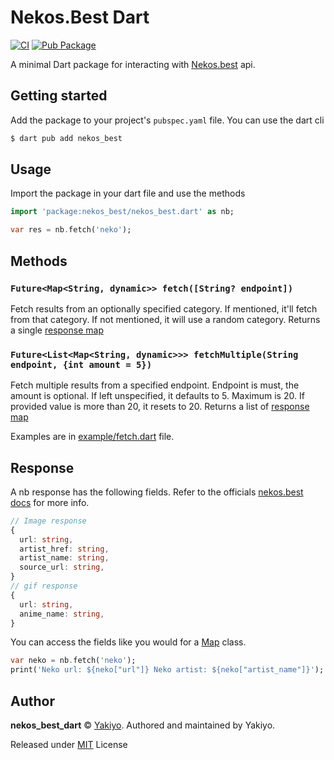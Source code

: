 # Nekos.Best Dart
[![CI](https://github.com/Yakiyo/nekos_best_dart/actions/workflows/ci.yml/badge.svg)](https://github.com/Yakiyo/nekos_best_dart/actions/workflows/ci.yml)
[![Pub Package](https://img.shields.io/pub/v/nekos_best.svg)](https://pub.dev/packages/nekos_best)


A minimal Dart package for interacting with [Nekos.best](https://nekos.best) api.

## Getting started

Add the package to your project's `pubspec.yaml` file. You can use the dart cli
```bash
$ dart pub add nekos_best
```

## Usage

Import the package in your dart file and use the methods

```dart
import 'package:nekos_best/nekos_best.dart' as nb;

var res = nb.fetch('neko');
```

## Methods

### `Future<Map<String, dynamic>> fetch([String? endpoint])`
Fetch results from an optionally specified category. If mentioned, it'll fetch from that category. If not mentioned, it will use a random category. Returns a single [response map](#response)

### `Future<List<Map<String, dynamic>>> fetchMultiple(String endpoint, {int amount = 5})`
Fetch multiple results from a specified endpoint. Endpoint is must, the amount is optional. If left unspecified, it defaults to 5. Maximum is 20. If provided value is more than 20, it resets to 20. Returns a list of [response map](#response)

Examples are in [example/fetch.dart](./example/fetch.dart) file.

## Response
A nb response has the following fields. Refer to the officials [nekos.best docs](https://docs.nekos.best/) for more info.
```ts
// Image response
{
  url: string,
  artist_href: string,
  artist_name: string,
  source_url: string,
}
// gif response
{
  url: string,
  anime_name: string,
}
```
You can access the fields like you would for a [Map](https://api.dart.dev/stable/1.10.1/dart-core/Map-class.html) class.
```dart
var neko = nb.fetch('neko');
print('Neko url: ${neko["url"]} Neko artist: ${neko["artist_name"]}');
```

## Author

**nekos_best_dart** © [Yakiyo](https://github.com/Yakiyo). Authored and maintained by Yakiyo.

Released under [MIT](https://opensource.org/licenses/MIT) License
